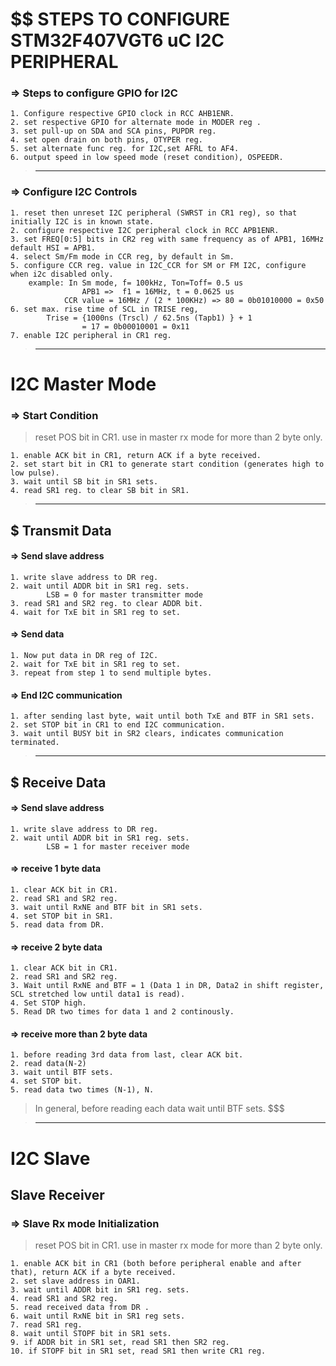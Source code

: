 # $$ STEPS TO CONFIGURE STM32F407VGT6 uC I2C PERIPHERAL 


### => Steps to configure GPIO for I2C

	1. Configure respective GPIO clock in RCC AHB1ENR.
	2. set respective GPIO for alternate mode in MODER reg .
	3. set pull-up on SDA and SCA pins, PUPDR reg.
	4. set open drain on both pins, OTYPER reg.
	5. set alternate func reg. for I2C,set AFRL to AF4.
	6. output speed in low speed mode (reset condition), OSPEEDR.
	
> ***************************************************************************************************
	
### => Configure I2C Controls

	1. reset then unreset I2C peripheral (SWRST in CR1 reg), so that initially I2C is in known state.
	2. configure respective I2C peripheral clock in RCC APB1ENR.
	3. set FREQ[0:5] bits in CR2 reg with same frequency as of APB1, 16MHz default HSI = APB1.
	4. select Sm/Fm mode in CCR reg, by default in Sm.
	5. configure CCR reg. value in I2C_CCR for SM or FM I2C, configure when i2c disabled only.
		example: In Sm mode, f= 100kHz, Ton=Toff= 0.5 us
					APB1 =>  f1 = 16MHz, t = 0.0625 us
				CCR value = 16MHz / (2 * 100KHz) => 80 = 0b01010000 = 0x50
	6. set max. rise time of SCL in TRISE reg, 
			Trise = {1000ns (Trscl) / 62.5ns (Tapb1) } + 1
					= 17 = 0b00010001 = 0x11
	7. enable I2C peripheral in CR1 reg.
	
> ****************************************************************************************

# I2C Master Mode

### => Start Condition

> reset POS bit in CR1. use in master rx mode for more than 2 byte only.

	1. enable ACK bit in CR1, return ACK if a byte received.
	2. set start bit in CR1 to generate start condition (generates high to low pulse).
	3. wait until SB bit in SR1 sets.
	4. read SR1 reg. to clear SB bit in SR1.

> **********************************************************************************

## $ Transmit Data

#### => Send slave address

	1. write slave address to DR reg.
	2. wait until ADDR bit in SR1 reg. sets.
			LSB = 0 for master transmitter mode
	3. read SR1 and SR2 reg. to clear ADDR bit.
	4. wait for TxE bit in SR1 reg to set.


#### => Send data

	1. Now put data in DR reg of I2C.
	2. wait for TxE bit in SR1 reg to set.
	3. repeat from step 1 to send multiple bytes.


#### => End I2C communication

	1. after sending last byte, wait until both TxE and BTF in SR1 sets.
	2. set STOP bit in CR1 to end I2C communication.
	3. wait until BUSY bit in SR2 clears, indicates communication terminated.


> ***********************************************************************************

## $ Receive Data

#### => Send slave address

	1. write slave address to DR reg.
	2. wait until ADDR bit in SR1 reg. sets.
			LSB = 1 for master receiver mode
		

#### => receive 1 byte data

	1. clear ACK bit in CR1.
	2. read SR1 and SR2 reg.
	3. wait until RxNE and BTF bit in SR1 sets.
	4. set STOP bit in SR1.
	5. read data from DR.


#### => receive 2 byte data

	1. clear ACK bit in CR1.
	2. read SR1 and SR2 reg.
	3. Wait until RxNE and BTF = 1 (Data 1 in DR, Data2 in shift register, SCL stretched low until data1 is read).
	4. Set STOP high.
	5. Read DR two times for data 1 and 2 continously.


#### => receive more than 2 byte data

	1. before reading 3rd data from last, clear ACK bit.
	2. read data(N-2)
	3. wait until BTF sets.
	4. set STOP bit.
	5. read data two times (N-1), N.

> In general, before reading each data wait until BTF sets. $$$

> ****************************************************************************************

# I2C Slave

## Slave Receiver

### => Slave Rx mode Initialization

> reset POS bit in CR1. use in master rx mode for more than 2 byte only.

	1. enable ACK bit in CR1 (both before peripheral enable and after that), return ACK if a byte received.
	2. set slave address in OAR1.
	3. wait until ADDR bit in SR1 reg. sets.
	4. read SR1 and SR2 reg.
	5. read received data from DR .
	6. wait until RxNE bit in SR1 reg sets.
	7. read SR1 reg.
	8. wait until STOPF bit in SR1 sets.
	9. if ADDR bit in SR1 set, read SR1 then SR2 reg.
	10. if STOPF bit in SR1 set, read SR1 then write CR1 reg.



